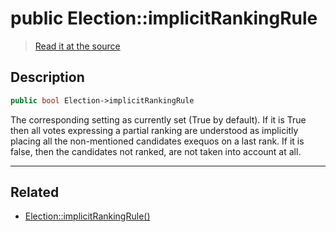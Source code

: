 # public Election::implicitRankingRule

> [Read it at the source](https://github.com/julien-boudry/Condorcet/blob/master/src/Election.php#L20)

## Description    

```php
public bool Election->implicitRankingRule 
```

The corresponding setting as currently set (True by default).
If it is True then all votes expressing a partial ranking are understood as implicitly placing all the non-mentioned candidates exequos on a last rank.
If it is false, then the candidates not ranked, are not taken into account at all.

---------------------------------------

## Related

* [Election::implicitRankingRule()]()    

